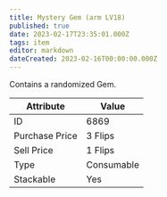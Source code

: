 ```yaml
---
title: Mystery Gem (arm LV18)
published: true
date: 2023-02-17T23:35:01.000Z
tags: item
editor: markdown
dateCreated: 2023-02-16T00:00:00.000Z
---
```


Contains a randomized Gem.

|Attribute|Value|
|-|-|
|ID|6869|
|Purchase Price|3 Flips|
|Sell Price|1 Flips|
|Type|Consumable|
|Stackable|Yes|


